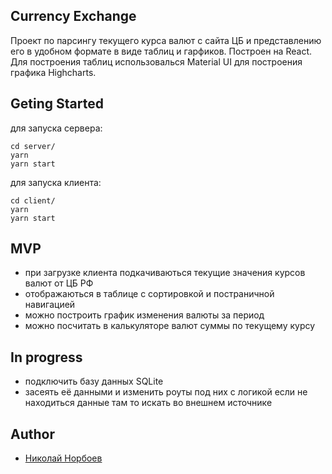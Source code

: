 ## Currency Exchange

Проект по парсингу текущего курса валют с сайта ЦБ и представлению его в удобном формате в виде таблиц и гарфиков.
Построен на React.
Для построения таблиц использовалься Material UI для построения графика Highcharts.

## Geting Started

для запуска сервера:
```
cd server/
yarn
yarn start
```
для запуска клиента:
```
cd client/
yarn
yarn start
```

## MVP 
- при загрузке клиента подкачиваються текущие значения курсов валют от ЦБ РФ
- отображаються в таблице с сортировкой и постраничной навигацией
- можно построить график изменения валюты за период
- можно посчитать в калькуляторе валют суммы по текущему курсу

## In progress
- подключить базу данных SQLite
- засеять её данными и изменить роуты под них с логикой если не находиться данные там то искать во внешнем источнике

## Author
- [Николай Норбоев](https://github.com/NikolaiNorboev)
